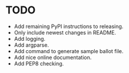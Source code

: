 TODO
====

* Add remaining PyPI instructions to releasing.
* Only include newest changes in README.
* Add logging.
* Add argparse.
* Add command to generate sample ballot file.
* Add nice online documentation.
* Add PEP8 checking.
